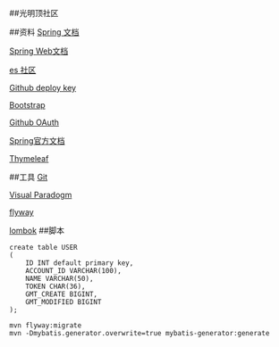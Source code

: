 ##光明顶社区

##资料
[Spring 文档](https://spring.io/guides)

[Spring Web文档](https://spring.io/guides/gs/serving-web-content)

[es 社区](https://elasticsearch.cn/explore)

[Github deploy key](https://developer.github.com/v3/guides/managing=deploy-keys/#deploy-keys)
 
[Bootstrap](https://v3.bootcss.com/getting-started/)

[Github OAuth](https://developer.github.com/apps/building-oauth-apps/creating-an-oauth-app/)

[Spring官方文档](https://docs.spring.io/spring-boot/docs/2.0.0.RC1/reference/htmlsingle/#boot-features-embedded-database-support)

[Thymeleaf](https://www.thymeleaf.org/doc/tutorials/3.0/usingthymeleaf.html#setting-attribute-values)

##工具
[Git](https://git-scm.com/download)

[Visual Paradogm](https://www.visual-paradigm.com)

[flyway](https://flywaydb.org/getstarted/)

[lombok](https://projectlombok.org/)
##脚本
```
create table USER
(
	ID INT default primary key,
	ACCOUNT_ID VARCHAR(100),
	NAME VARCHAR(50),
	TOKEN CHAR(36),
	GMT_CREATE BIGINT,
	GMT_MODIFIED BIGINT
);
```
```base
mvn flyway:migrate
mvn -Dmybatis.generator.overwrite=true mybatis-generator:generate
```